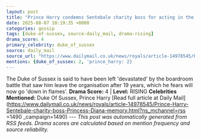 ```yaml
---
layout: post
title: "Prince Harry condemns Sentebale charity boss for acting in the 'poorest taste' by referencing Princess Diana after she won control of duke's 'life's work' that royal fears will 'go down in flames'"
date: 2025-08-07 10:19:35 +0000
categories: gossip
tags: [duke-of-sussex, source-daily_mail, drama-rising]
drama_score: 4
primary_celebrity: duke_of_sussex
source: daily_mail
source_url: "https://www.dailymail.co.uk/news/royals/article-14978545/Prince-Harry-Sentebale-charity-boss-Princess-Diana-memory.html?ns_mchannel=rss&1490&campaign=1490"
mentions: {duke_of_sussex: 2, 'prince_harry: 2}
---
```


The Duke of Sussex is said to have been left 'devastated' by the boardroom battle that saw him leave the organisation after 19 years, which he fears will now go 'down in flames'. **Drama Score:** 4 | **Level:** RISING **Celebrities Mentioned:** Duke Of Sussex, Prince Harry [Read full article at Daily Mail](https://www.dailymail.co.uk/news/royals/article-14978545/Prince-Harry-Sentebale-charity-boss-Princess-Diana-memory.html?ns_mchannel=rss =1490 _campaign=1490) --- *This post was automatically generated from RSS feeds. Drama scores are calculated based on mention frequency and source reliability.*